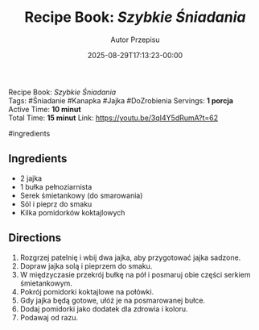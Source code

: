 ﻿---
draft: true
title: "Recipe Book: _Szybkie Śniadania_"
author: "Autor Przepisu"
recipe_image: images/recipe-headers/default.avif
date: 2025-08-29T17:13:23-00:00
categories: ["do-kategoryzacji"]
tags: ["draft"]
tagline: "Przepis do sformatowania"
servings: 4
prep_time: 15
cook: true
cook_time: 30
calories: 300
protein: 20
fat: 10
carbohydrate: 25
---
Recipe Book: _Szybkie Śniadania_  
Tags: #Śniadanie #Kanapka #Jajka  #DoZrobienia 
Servings: **1 porcja**  
Active Time: **10 minut**  
Total Time: **15 minut**
Link: https://youtu.be/3qI4Y5dRumA?t=62

#ingredients
## Ingredients

-  2 jajka
-  1 bułka pełnoziarnista
-  Serek śmietankowy (do smarowania)
-  Sól i pieprz do smaku
-  Kilka pomidorków koktajlowych
## Directions

1. Rozgrzej patelnię i wbij dwa jajka, aby przygotować jajka sadzone.
2. Dopraw jajka solą i pieprzem do smaku.
3. W międzyczasie przekrój bułkę na pół i posmaruj obie części serkiem śmietankowym.
4. Pokrój pomidorki koktajlowe na połówki.
5. Gdy jajka będą gotowe, ułóż je na posmarowanej bułce.
6. Dodaj pomidorki jako dodatek dla zdrowia i koloru.
7. Podawaj od razu.
